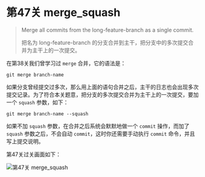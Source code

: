 
# 第47关 merge_squash

> Merge all commits from the long-feature-branch as a single commit.
>
> 把名为 long-feature-branch 的分支合并到主干，把分支中的多次提交合并为主干上的一次提交。

在第38关我们曾学习过 ```merge``` 合并，它的语法是：

```shell
git merge branch-name
```

如果分支曾经提交过多次，那么用上面的语句合并之后，主干的日志也会出现多次提交记录。为了符合本关题意，把分支的多次提交合并为主干上的一次提交，要加一个 ```squash``` 参数，如下：

```shell
git merge branch-name --squash
```

如果不加 `squash` 参数，在合并之后系统会默默地做一个 `commit` 操作，而加了 `squash` 参数之后，不会自动 `commit`，这时你还需要手动执行 `commit` 命令，并且写上提交说明。

第47关过关画面如下：

![第47关 merge_squash](../images/level-47-merge-squash.png)
